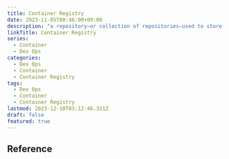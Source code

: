 ```yaml
---
title: Container Registry
date: 2023-11-05T00:46:00+09:00
description: "a repository—or collection of repositories—used to store and access container images"
linkTitle: Container Registry
series:
  - Container
  - Dev Ops
categories:
  - Dev Ops
  - Container
  - Container Registry
tags:
  - Dev Ops
  - Container
  - Container Registry
lastmod: 2023-12-10T03:12:46.311Z
draft: false
featured: true
---
```


## Reference
